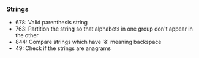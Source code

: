 ### Strings

* 678: Valid parenthesis string
* 763: Partition the string so that alphabets in one group don't appear in the other
* 844: Compare strings which have '&' meaning backspace
* 49: Check if the strings are anagrams
